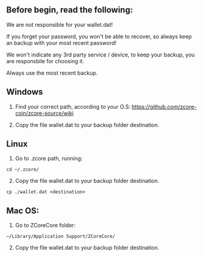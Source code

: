 ## Before begin, read the following:

We are not responsible for your wallet.dat!

If you forget your password, you won't be able to recover, so always keep an backup with your most recent password!

We won't  indicate any 3rd party service / device, to keep your backup, you are responsbile for choosing it.

Always use the most recent backup.


## Windows

1. Find your correct path, according to your O.S:
https://github.com/zcore-coin/zcore-source/wiki

2. Copy the file wallet.dat to your backup folder destination.


## Linux

1. Go to .zcore path, running:

`cd ~/.zcore/`


2. Copy the file wallet.dat to your backup folder destination.

`cp ./wallet.dat <destination>`


## Mac OS:

1. Go to ZCoreCore folder:

`~/Library/Application Support/ZCoreCore/`

2. Copy the file wallet.dat to your backup folder destination.